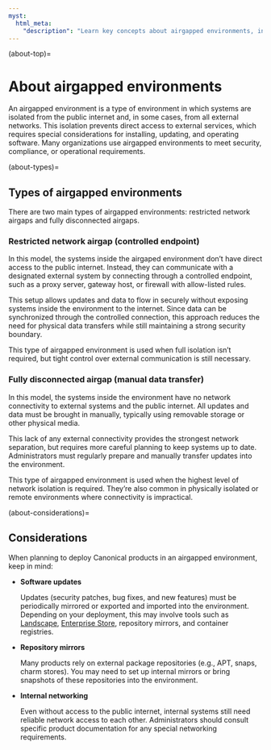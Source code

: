 ```yaml
---
myst:
  html_meta:
    "description": "Learn key concepts about airgapped environments, including the types of airgaps and deployment considerations."
---
```


(about-top)=
# About airgapped environments

An airgapped environment is a type of environment in which systems are isolated from the public internet and, in some cases, from all external networks. This isolation prevents direct access to external services, which requires special considerations for installing, updating, and operating software. Many organizations use airgapped environments to meet security, compliance, or operational requirements.

(about-types)=
## Types of airgapped environments

There are two main types of airgapped environments: restricted network airgaps and fully disconnected airgaps.

### Restricted network airgap (controlled endpoint)

In this model, the systems inside the airgaped environment don’t have direct access to the public internet. Instead, they can communicate with a designated external system by connecting through a controlled endpoint, such as a proxy server, gateway host, or firewall with allow-listed rules.

This setup allows updates and data to flow in securely without exposing systems inside the environment to the internet. Since data can be synchronized through the controlled connection, this approach reduces the need for physical data transfers while still maintaining a strong security boundary.

This type of airgapped environment is used when full isolation isn’t required, but tight control over external communication is still necessary.

### Fully disconnected airgap (manual data transfer)

In this model, the systems inside the environment have no network connectivity to external systems and the public internet. All updates and data must be brought in manually, typically using removable storage or other physical media.

This lack of any external connectivity provides the strongest network separation, but requires more careful planning to keep systems up to date. Administrators must regularly prepare and manually transfer updates into the environment.

This type of airgapped environment is used when the highest level of network isolation is required. They’re also common in physically isolated or remote environments where connectivity is impractical.

(about-considerations)=
## Considerations

When planning to deploy Canonical products in an airgapped environment, keep in mind:

- **Software updates**
  
  Updates (security patches, bug fixes, and new features) must be periodically mirrored or exported and imported into the environment. Depending on your deployment, this may involve tools such as [Landscape](https://ubuntu.com/landscape), [Enterprise Store](https://snapcraft.io/enterprise-store), repository mirrors, and container registries.

- **Repository mirrors**
  
  Many products rely on external package repositories (e.g., APT, snaps, charm stores). You may need to set up internal mirrors or bring snapshots of these repositories into the environment.

- **Internal networking**
  
  Even without access to the public internet, internal systems still need reliable network access to each other. Administrators should consult specific product documentation for any special networking requirements.